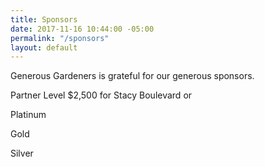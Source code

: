 ```yaml
---
title: Sponsors
date: 2017-11-16 10:44:00 -05:00
permalink: "/sponsors"
layout: default
---
```


Generous Gardeners is grateful for our generous sponsors. 

Partner Level $2,500 for Stacy Boulevard or 

Platinum

Gold

Silver